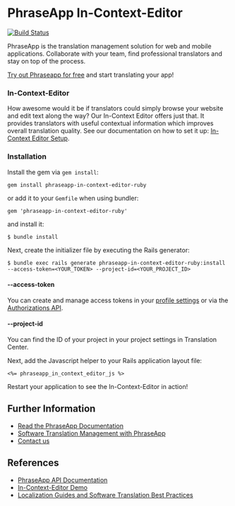 # PhraseApp In-Context-Editor #

[![Build Status](https://travis-ci.org/phrase/phraseapp-in-context-editor-ruby.svg)](https://travis-ci.org/phrase/phraseapp-in-context-editor-ruby)

PhraseApp is the translation management solution for web and mobile applications. Collaborate with your team, find professional translators and stay on top of the process.

[Try out Phraseapp for free](https://phraseapp.com/signup) and start translating your app!

### In-Context-Editor ###

How awesome would it be if translators could simply browse your website and edit text along the way? Our In-Context Editor offers just that. It provides translators with useful contextual information which improves overall translation quality. See our documentation on how to set it up: [In-Context Editor Setup](http://docs.phraseapp.com/guides/in-context-editor/).

### Installation

Install the gem via `gem install`:

    gem install phraseapp-in-context-editor-ruby

or add it to your `Gemfile` when using bundler:

    gem 'phraseapp-in-context-editor-ruby'

and install it:

    $ bundle install

Next, create the initializer file by executing the Rails generator:

    $ bundle exec rails generate phraseapp-in-context-editor-ruby:install --access-token=<YOUR_TOKEN> --project-id=<YOUR_PROJECT_ID>

#### --access-token

You can create and manage access tokens in your [profile settings](https://phraseapp.com/settings/profile/oauth_access_tokens) or via the [Authorizations API](http://docs.phraseapp.com/api/v2/authorizations).

#### --project-id

You can find the ID of your project in your project settings in Translation Center.

Next, add the Javascript helper to your Rails application layout file:

    <%= phraseapp_in_context_editor_js %>

Restart your application to see the In-Context-Editor in action!

## Further Information
* [Read the PhraseApp Documentation](http://docs.phraseapp.com/)
* [Software Translation Management with PhraseApp](https://phraseapp.com/features)
* [Contact us](https://phraseapp.com/contact)

## References
* [PhraseApp API Documentation](http://docs.phraseapp.com/api/v2/)
* [In-Context-Editor Demo](http://demo.phraseapp.com)
* [Localization Guides and Software Translation Best Practices](http://localize-software.phraseapp.com/)

